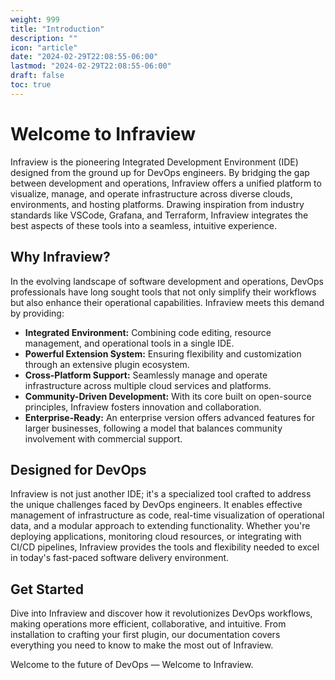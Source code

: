 ```yaml
---
weight: 999
title: "Introduction"
description: ""
icon: "article"
date: "2024-02-29T22:08:55-06:00"
lastmod: "2024-02-29T22:08:55-06:00"
draft: false
toc: true
---
```


# Welcome to Infraview

Infraview is the pioneering Integrated Development Environment (IDE) designed from the ground up for DevOps engineers. By bridging the gap between development and operations, Infraview offers a unified platform to visualize, manage, and operate infrastructure across diverse clouds, environments, and hosting platforms. Drawing inspiration from industry standards like VSCode, Grafana, and Terraform, Infraview integrates the best aspects of these tools into a seamless, intuitive experience.

## Why Infraview?

In the evolving landscape of software development and operations, DevOps professionals have long sought tools that not only simplify their workflows but also enhance their operational capabilities. Infraview meets this demand by providing:

- **Integrated Environment:** Combining code editing, resource management, and operational tools in a single IDE.
- **Powerful Extension System:** Ensuring flexibility and customization through an extensive plugin ecosystem.
- **Cross-Platform Support:** Seamlessly manage and operate infrastructure across multiple cloud services and platforms.
- **Community-Driven Development:** With its core built on open-source principles, Infraview fosters innovation and collaboration.
- **Enterprise-Ready:** An enterprise version offers advanced features for larger businesses, following a model that balances community involvement with commercial support.

## Designed for DevOps

Infraview is not just another IDE; it's a specialized tool crafted to address the unique challenges faced by DevOps engineers. It enables effective management of infrastructure as code, real-time visualization of operational data, and a modular approach to extending functionality. Whether you're deploying applications, monitoring cloud resources, or integrating with CI/CD pipelines, Infraview provides the tools and flexibility needed to excel in today's fast-paced software delivery environment.

## Get Started

Dive into Infraview and discover how it revolutionizes DevOps workflows, making operations more efficient, collaborative, and intuitive. From installation to crafting your first plugin, our documentation covers everything you need to know to make the most out of Infraview.

Welcome to the future of DevOps — Welcome to Infraview.
